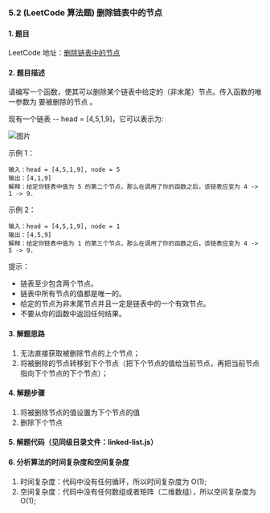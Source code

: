 ### 5.2 (LeetCode 算法题) 删除链表中的节点

#### 1. 题目

LeetCode 地址：[删除链表中的节点](https://leetcode-cn.com/problems/delete-node-in-a-linked-list/)

#### 2. 题目描述

请编写一个函数，使其可以删除某个链表中给定的（非末尾）节点。传入函数的唯一参数为 要被删除的节点 。

现有一个链表 -- head = [4,5,1,9]，它可以表示为:

![图片](https://assets.leetcode-cn.com/aliyun-lc-upload/uploads/2019/01/19/237_example.png)

示例 1：

```
输入：head = [4,5,1,9], node = 5
输出：[4,1,9]
解释：给定你链表中值为 5 的第二个节点，那么在调用了你的函数之后，该链表应变为 4 -> 1 -> 9.
```

示例 2：

```
输入：head = [4,5,1,9], node = 1
输出：[4,5,9]
解释：给定你链表中值为 1 的第三个节点，那么在调用了你的函数之后，该链表应变为 4 -> 5 -> 9.
```

提示：

- 链表至少包含两个节点。
- 链表中所有节点的值都是唯一的。
- 给定的节点为非末尾节点并且一定是链表中的一个有效节点。
- 不要从你的函数中返回任何结果。

#### 3. 解题思路

1. 无法直接获取被删除节点的上个节点；
2. 将被删除的节点转移到下个节点（把下个节点的值给当前节点，再把当前节点指向下个节点的下个节点）；

#### 4. 解题步骤

1. 将被删除节点的值设置为下个节点的值
2. 删除下个节点

#### 5. 解题代码（见同级目录文件：linked-list.js）

#### 6. 分析算法的时间复杂度和空间复杂度

1. 时间复杂度：代码中没有任何循环，所以时间复杂度为 O(1);
2. 空间复杂度：代码中没有任何数组或者矩阵（二维数组），所以空间复杂度为 O(1);
